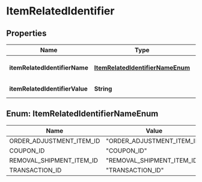 
# ItemRelatedIdentifier

## Properties
Name | Type | Description | Notes
------------ | ------------- | ------------- | -------------
**itemRelatedIdentifierName** | [**ItemRelatedIdentifierNameEnum**](#ItemRelatedIdentifierNameEnum) | Enumerated set of related item identifier names for the item. |  [optional]
**itemRelatedIdentifierValue** | **String** | Corresponding value to &#x60;ItemRelatedIdentifierName&#x60;. |  [optional]


<a name="ItemRelatedIdentifierNameEnum"></a>
## Enum: ItemRelatedIdentifierNameEnum
Name | Value
---- | -----
ORDER_ADJUSTMENT_ITEM_ID | &quot;ORDER_ADJUSTMENT_ITEM_ID&quot;
COUPON_ID | &quot;COUPON_ID&quot;
REMOVAL_SHIPMENT_ITEM_ID | &quot;REMOVAL_SHIPMENT_ITEM_ID&quot;
TRANSACTION_ID | &quot;TRANSACTION_ID&quot;



